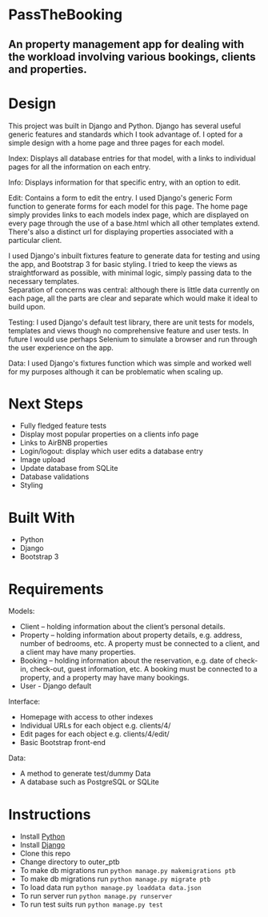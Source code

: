 # PassTheBooking

## An property management app for dealing with the workload involving various bookings, clients and properties.

# Design
This project was built in Django and Python. Django has several useful generic features and standards which I took advantage of.
I opted for a simple design with a home page and three pages for each model.

Index: Displays all database entries for that model, with a links to individual pages for all the information on each entry.

Info: Displays information for that specific entry, with an option to edit.

Edit: Contains a form to edit the entry. I used Django's generic Form function to generate forms for each model for this page.
The home page simply provides links to each models index page, which are displayed on every page through the use of a base.html which all other templates extend. There's also a distinct url for displaying properties associated with a particular client.

I used Django's inbuilt fixtures feature to generate data for testing and using the app, and Bootstrap 3 for basic styling.
I tried to keep the views as straightforward as possible, with minimal logic, simply passing data to the necessary templates.  
Separation of concerns was central: although there is little data currently on each page, all the parts are clear and separate which would make it ideal to build upon.

Testing: I used Django's default test library, there are unit tests for models, templates and views though no comprehensive feature and user tests. In future I would use perhaps Selenium to simulate a browser and run through the user experience on the app.

Data: I used Django's fixtures function which was simple and worked well for my purposes although it can be problematic when scaling up.

# Next Steps
- Fully fledged feature tests
- Display most popular properties on a clients info page
- Links to AirBNB properties
- Login/logout: display which user edits a database entry
- Image upload
- Update database from SQLite
- Database validations
- Styling

# Built With
- Python
- Django
- Bootstrap 3

# Requirements
Models:
- Client – holding information about the client’s personal details.
- Property – holding information about property details, e.g. address, number of bedrooms, etc. A property must be connected to a client, and a client may have many properties.
- Booking – holding information about the reservation, e.g. date of check-in, check-out, guest information, etc. A booking must be connected to a property, and a property may have many bookings.
- User - Django default

Interface:
- Homepage with access to other indexes
- Individual URLs for each object e.g. clients/4/
- Edit pages for each object e.g. clients/4/edit/
- Basic Bootstrap front-end

Data:
- A method to generate test/dummy Data
- A database such as PostgreSQL or SQLite

# Instructions
- Install [Python](https://www.python.org/downloads/)
- Install [Django](https://docs.djangoproject.com/en/1.11/topics/install/)
- Clone this repo
- Change directory to outer_ptb
- To make db migrations run `python manage.py makemigrations ptb`
- To make db migrations run `python manage.py migrate ptb`
- To load data run `python manage.py loaddata data.json`
- To run server run `python manage.py runserver`
- To run test suits run `python manage.py test`
